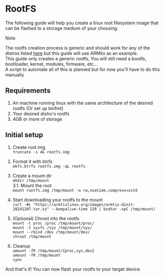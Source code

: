 # RootFS
The following guide will help you create a linux root filesystem image that can be flashed to a storage medium of your choosing.<br>

> [!NOTE]
> The rootfs creation process is generic and should work for any of the distros listed [here](misc.md#distros) but this guide will use ARMtix as an example.<br>
> This guide only creates a generic rootfs, You will still need a bootfs, bootloader, kernel, modules, firmware, etc...<br>
> A script to automate all of this is planned but for now you'll have to do this manually<br>

## Requirements
1. An machine running linux with the same architecture of the desired rootfs (Or set up binfmt)
2. Your desired distro's rootfs
3. 4GB or more of storage

## Initial setup
1. Create root.img<br>
`truncate -s 4G rootfs.img`<br>

2. Format it with btrfs<br>
`mkfs.btrfs rootfs.img -qL rootfs`<br>

3. Create a mount dir<br>
`mkdir /tmp/mount`<br>
3.1. Mount the root<br>
`mount rootfs.img /tmp/mount -o rw,noatime,compress=zstd`<br>

4. Start downloading your rootfs to the mount<br>
`curl -#L "https://armtixlinux.org/images/armtix-dinit-20241207.tar.xz" --keepalive-time 120 | bsdtar -xpC /tmp/mount/`<br>

5. (Optional) Chroot into the rootfs<br>
`mount -t proc /proc /tmp/mount/proc/`<br>
`mount -t sysfs /sys /tmp/mount/sys/`<br>
`mount --rbind /dev /tmp/mount/dev/`<br>
`chroot /tmp/mount`<br>

6. Cleanup<br>
`umount -fR /tmp/mount/{proc,sys,dev}`<br>
`umount -fR /tmp/mount`<br>
`sync`<br>

And that's it!
You can now flash your rootfs to your target device.<br>
